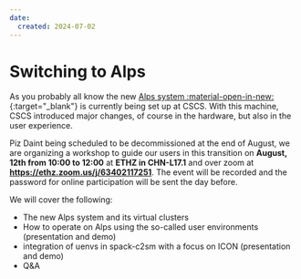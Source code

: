 ```yaml
---
date:
  created: 2024-07-02
---
```


# Switching to Alps

As you probably all know the new [Alps system :material-open-in-new:](https://www.cscs.ch/computers/alps){:target="_blank"} is currently being set up at CSCS. With this machine, CSCS introduced major changes, of course in the hardware, but also in the user experience.

Piz Daint being scheduled to be decommissioned at the end of August, we are organizing a workshop to guide our users in this transition on **August, 12th from 10:00 to 12:00** at **ETHZ in CHN-L17.1** and over zoom at **https://ethz.zoom.us/j/63402117251**. The event will be recorded and the password for online participation will be sent the day before. 
    
We will cover the following:

- The new Alps system and its virtual clusters
- How to operate on Alps using the so-called user environments (presentation and demo)
- integration of uenvs in spack-c2sm with a focus on ICON (presentation and demo)
- Q&A
